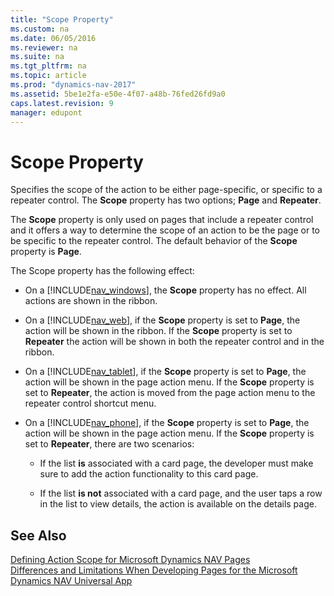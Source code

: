 ```yaml
---
title: "Scope Property"
ms.custom: na
ms.date: 06/05/2016
ms.reviewer: na
ms.suite: na
ms.tgt_pltfrm: na
ms.topic: article
ms.prod: "dynamics-nav-2017"
ms.assetid: 5be1e2fa-e50e-4f07-a48b-76fed26fd9a0
caps.latest.revision: 9
manager: edupont
---
```

# Scope Property
Specifies the scope of the action to be either page-specific, or specific to a repeater control. The **Scope** property has two options; **Page** and **Repeater**.  
  
 The **Scope** property is only used on pages that include a repeater control and it offers a way to determine the scope of an action to be the page or to be specific to the repeater control. The default behavior of the **Scope** property is **Page**.  
  
 The Scope property has the following effect:  
  
-   On a [!INCLUDE[nav_windows](includes/nav_windows_md.md)], the **Scope** property has no effect. All actions are shown in the ribbon.  
  
-   On a [!INCLUDE[nav_web](includes/nav_web_md.md)], if the **Scope** property is set to **Page**, the action will be shown in the ribbon. If the **Scope** property is set to **Repeater** the action will be shown in both the repeater control and in the ribbon.  
  
-   On a [!INCLUDE[nav_tablet](includes/nav_tablet_md.md)], if the **Scope** property is set to **Page**, the action will be shown in the page action menu. If the **Scope** property is set to **Repeater**, the action is moved from the page action menu to the repeater control shortcut menu.  
  
-   On a [!INCLUDE[nav_phone](includes/nav_phone_md.md)], if the **Scope** property is set to **Page**, the action will be shown in the page action menu. If the **Scope** property is set to **Repeater**, there are two scenarios:  
  
    -   If the list **is** associated with a card page, the developer must make sure to add the action functionality to this card page.  
  
    -   If the list **is not** associated with a card page, and the user taps a row in the list to view details, the action is available on the details page.  
  
## See Also  
 [Defining Action Scope for Microsoft Dynamics NAV Pages](Defining-Action-Scope-for-Microsoft-Dynamics-NAV-Pages.md)   
 [Differences and Limitations When Developing Pages for the Microsoft Dynamics NAV Universal App](Differences-and-Limitations-When-Developing-Pages-for-the-Microsoft-Dynamics-NAV-Universal-App.md)